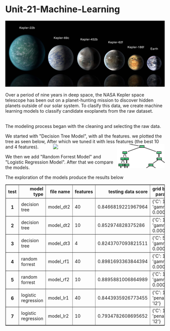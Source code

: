 # Unit-21-Machine-Learning
<img src="/images/exoplanets.jpg" width="1080"><br>

Over a period of nine years in deep space, the NASA Kepler space telescope has been out on a planet-hunting mission to discover hidden planets outside of our solar system.
To clasify this data, we create machine learning models to classify candidate exoplanets from the raw dataset.<br><br>



The modeling process began with the cleaning and selecting the raw data.<br>

We started with "Decision Tree Model", with all the features. we plotted the tree as seen below, After which we tuned it with less features (the best 10 and 4 features). 
<img align="right" src="/images/sample1.png" width="30%"> <img align="right" src="/images/df2.png" width="40%">

We then we add "Random Forrest Model" and "Logistic Regression Model". After that we compare the models.<br>

The exploration of the models produce the results below

<table border="1" class="dataframe">
  <thead>
    <tr style="text-align: right;">
      <th>test</th>
      <th>model type</th>
      <th>file name</th>
      <th>features</th>
      <th>testing data score</th>
      <th>grid best params</th>
      <th>grid best score</th>
    </tr>
  </thead>
  <tbody>
    <tr>
      <th>1</th>
      <td>decision tree</td>
      <td>model_dt2</td>  
      <td>40</td>
      <td>0.8466819221967964</td>
      <td>{'C': 10, 'gamma': 0.0001}</td>
      <td>0.8714435412861394</td>
    </tr>
  </tbody>
  <tbody>
    <tr>
      <th>2</th>
      <td>decision tree</td>
      <td>model_dt2</td>  
      <td>10</td>     
      <td>0.852974828375286</td>
      <td>{'C': 10, 'gamma': 0.0001}</td>
      <td>0.8319639205641142</td>
    </tr>
  </tbody>
  <tbody>
    <tr>
      <th>3</th>
      <td>decision tree</td>
      <td>model_dt3</td>  
      <td>4</td>     
      <td>0.8243707093821511</td>
      <td>{'C': 5, 'gamma': 0.0001}}</td>
      <td>0.7547176882381621</td>
    </tr>
  </tbody> 
  <tbody>
    <tr>
      <th>4</th>
      <td>random forrest</td>
      <td>model_rf1</td>  
      <td>40</td>     
      <td>0.8981693363844394</td>
      <td>{'C': 10, 'gamma': 0.0001}</td>
      <td>0.8714435412861394</td>
    </tr>
  </tbody>
  <tbody>
    <tr>
      <th>5</th>
      <td>random forrest</td>
      <td>model_rf2</td>  
      <td>10</td>     
      <td>0.8895881006864989</td>
      <td>{'C': 10, 'gamma': 0.0001}</td>
      <td>0.8466485711582823</td>
    </tr>
  </tbody>
  <tbody>
    <tr>
      <th>6</th>
      <td>logistic regression</td>
      <td>model_lr1</td>  
      <td>40</td>     
      <td>0.8443935926773455</td>
      <td>{'C': 10, 'penalty': 'l2'}</td>
      <td>0.8683919254251595</td>
    </tr>
  </tbody>  
  <tbody>
    <tr>
      <th>7</th>
      <td>logistic regression</td>
      <td>model_lr2</td>  
      <td>10</td>     
      <td>0.7934782608695652</td>
      <td>{'C': 10, 'penalty': 'l2'}</td>
      <td>0.8504615446190119</td>
    </tr>
  </tbody>    
</table>


